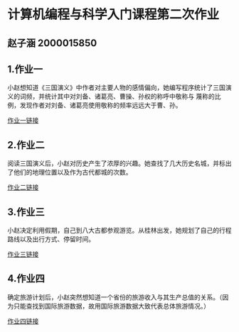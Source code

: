 # 计算机编程与科学入门课程第二次作业

## 赵子涵 2000015850

## 1.作业一

小赵想知道《三国演义》中作者对主要人物的感情偏向，她编写程序统计了三国演义的词频，并统计其中对刘备、诸葛亮、曹操、孙权的称呼中敬称与
蔑称的比例，发现作者对刘备、诸葛亮使用敬称的频率远远大于曹、孙。

[作业一链接](http://sulilil.github.io/Page_combine.html)

## 2.作业二

阅读三国演义后，小赵对历史产生了浓厚的兴趣。她查找了几大历史名城，并标出了他们的地理位置以及作为古代都城的次数。

[作业二链接](http://sulilil.github.io/map_china_cities.html)

## 3.作业三

小赵决定利用假期，自己到八大古都参观游览。从桂林出发，她规划了自己的行程路线以及出行方式、停留时间。

[作业三链接](http://sulilil.github.io/geo_lines_background.html)

## 4.作业四

确定旅游计划后，小赵突然想知道一个省份的旅游收入与其生产总值的关系。（因为只能查找到国际旅游数据，故用国际旅游数据大致代表总体旅游情况。）

[作业四链接](http://sulilil.github.io/mixed_bar_and_line.html)
